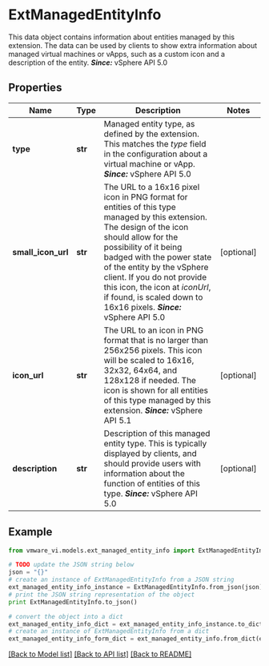 # ExtManagedEntityInfo

This data object contains information about entities managed by this extension.  The data can be used by clients to show extra information about managed virtual machines or vApps, such as a custom icon and a description of the entity.  ***Since:*** vSphere API 5.0 

## Properties
Name | Type | Description | Notes
------------ | ------------- | ------------- | -------------
**type** | **str** | Managed entity type, as defined by the extension.  This matches the *type* field in the configuration about a virtual machine or vApp.  ***Since:*** vSphere API 5.0  | 
**small_icon_url** | **str** | The URL to a 16x16 pixel icon in PNG format for entities of this type managed by this extension.  The design of the icon should allow for the possibility of it being badged with the power state of the entity by the vSphere client. If you do not provide this icon, the icon at *iconUrl*, if found, is scaled down to 16x16 pixels.  ***Since:*** vSphere API 5.0  | [optional] 
**icon_url** | **str** | The URL to an icon in PNG format that is no larger than 256x256 pixels.  This icon will be scaled to 16x16, 32x32, 64x64, and 128x128 if needed. The icon is shown for all entities of this type managed by this extension.  ***Since:*** vSphere API 5.1  | [optional] 
**description** | **str** | Description of this managed entity type.  This is typically displayed by clients, and should provide users with information about the function of entities of this type.  ***Since:*** vSphere API 5.0  | [optional] 

## Example

```python
from vmware_vi.models.ext_managed_entity_info import ExtManagedEntityInfo

# TODO update the JSON string below
json = "{}"
# create an instance of ExtManagedEntityInfo from a JSON string
ext_managed_entity_info_instance = ExtManagedEntityInfo.from_json(json)
# print the JSON string representation of the object
print ExtManagedEntityInfo.to_json()

# convert the object into a dict
ext_managed_entity_info_dict = ext_managed_entity_info_instance.to_dict()
# create an instance of ExtManagedEntityInfo from a dict
ext_managed_entity_info_form_dict = ext_managed_entity_info.from_dict(ext_managed_entity_info_dict)
```
[[Back to Model list]](../README.md#documentation-for-models) [[Back to API list]](../README.md#documentation-for-api-endpoints) [[Back to README]](../README.md)



